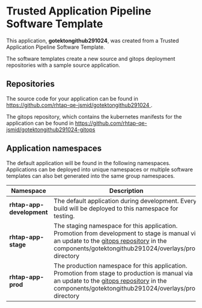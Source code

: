 # Trusted Application Pipeline Software Template

This application, **gotektongithub291024**, was created from a Trusted Application Pipeline Software Template.

The software templates create a new source and gitops deployment repositories with a sample source application. 

## Repositories

The source code for your application can be found in [https://github.com/rhtap-qe-jsmid/gotektongithub291024 ](https://github.com/rhtap-qe-jsmid/gotektongithub291024 ).
 
The gitops repository, which contains the kubernetes manifests for the application can be found in 
[https://github.com/rhtap-qe-jsmid/gotektongithub291024-gitops ](https://github.com/rhtap-qe-jsmid/gotektongithub291024-gitops ) 

## Application namespaces 

The default application will be found in the following namespaces. Applications can be deployed into unique namespaces or multiple software templates can also bet generated into the same group namespaces.  

|  Namespace   |  Description   |  
| -------- | -------- |   
| **rhtap-app-development** | The default application during development. Every build will be deployed to this namespace for testing. | 
| **rhtap-app-stage** | The staging namespace for this application. Promotion from development to stage is manual via an update to the [gitops repository](https://github.com/rhtap-qe-jsmid/gotektongithub291024-gitops ) in the components/gotektongithub291024/overlays/prod directory |  
| **rhtap-app-prod** | The production namespace for this application. Promotion from stage to production is manual via an update to the [gitops repository](https://github.com/rhtap-qe-jsmid/gotektongithub291024-gitops ) in the components/gotektongithub291024/overlays/prod directory | 